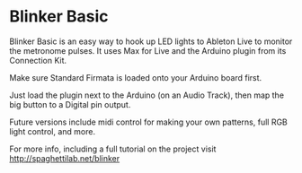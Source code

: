 # Blinker Basic
Blinker Basic is an easy way to hook up LED lights to Ableton Live to monitor the metronome pulses. It uses Max for Live and the Arduino plugin from its Connection Kit. 

Make sure Standard Firmata is loaded onto your Arduino board first. 

Just load the plugin next to the Arduino (on an Audio Track), then map the big button to a Digital pin output. 

Future versions include midi control for making your own patterns, full RGB light control, and more. 

For more info, including a full tutorial on the project visit http://spaghettilab.net/blinker

